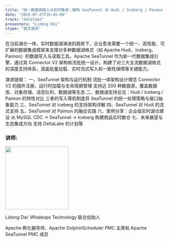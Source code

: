 ```yaml
---
title: "统一数据湖接入与实时集成：解构 SeaTunnel 对 Hudi / Iceberg / Paimon 的架构级支持"
date: "2025-07-27T16:45:00"
track: "datalake"
presenters: "Lidong Dai"
stype: "英文演讲"
---
```


在当前湖仓一体、实时数据湖演进的趋势下，企业愈发需要一个统一、高性能、可扩展的数据集成框架来支撑对多种数据湖格式（如 Apache Hudi、Iceberg、Paimon）的数据写入与读取工具。Apache SeaTunnel 作为新一代数据集成引擎，通过其 Connector V2 架构和流批统一设计，构建了对三大主流数据湖格式的深度支持体系，涵盖批量加载、实时流式写入和一致性保障等关键能力。

演讲提纲：
一、SeaTunnel 架构与运行机制
流批一体架构设计理念
Connector V2 的插件注册、运行时加载与生命周期管理
支持近 200 种数据源，覆盖数据库、对象存储、消息队列、数据湖等生态
二、数据湖支持总览：Hudi / Iceberg / Paimon 的特性对比
三者的写入等机制差异
SeaTunnel 的统一处理策略与接口抽象能力
三、SeaTunnel 对 Iceberg 的支持架构详解
四、SeaTunnel 对 Hudi 的流式支持
五、SeaTunnel 对 Paimon 的融合实践
六、案例分享：企业级实时湖仓建设
从 MySQL CDC → SeaTunnel → Iceberg 构建商品实时数仓
七、未来展望与生态集成方向
支持 DeltaLake 的计划等

### 讲师:

<img src="https://sessionize.com/image/a63f-400o400o1-TAZzBju9ZdRb4umYVxMo2D.png" width="200" /><br/>

Lidong Dai: Whaleops Technology 联合创始人

Apache 孵化器导师、Apache DolphinScheduler PMC 主席和 Apache SeaTunnel PMC 成员